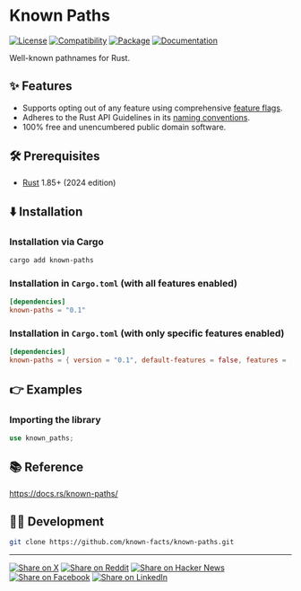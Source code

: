 # Known Paths

[![License](https://img.shields.io/badge/license-Public%20Domain-blue.svg)](https://unlicense.org)
[![Compatibility](https://img.shields.io/badge/rust-1.85%2B-blue)](https://blog.rust-lang.org/2025/02/20/Rust-1.85.0/)
[![Package](https://img.shields.io/crates/v/known-paths)](https://crates.io/crates/known-paths)
[![Documentation](https://docs.rs/known-paths/badge.svg)](https://docs.rs/known-paths/)

Well-known pathnames for Rust.

## ✨ Features

- Supports opting out of any feature using comprehensive [feature flags].
- Adheres to the Rust API Guidelines in its [naming conventions].
- 100% free and unencumbered public domain software.

## 🛠️ Prerequisites

- [Rust](https://rust-lang.org) 1.85+ (2024 edition)

## ⬇️ Installation

### Installation via Cargo

```bash
cargo add known-paths
```

### Installation in `Cargo.toml` (with all features enabled)

```toml
[dependencies]
known-paths = "0.1"
```

### Installation in `Cargo.toml` (with only specific features enabled)

```toml
[dependencies]
known-paths = { version = "0.1", default-features = false, features = ["unstable"] }
```

## 👉 Examples

### Importing the library

```rust
use known_paths;
```

## 📚 Reference

https://docs.rs/known-paths/

## 👨‍💻 Development

```bash
git clone https://github.com/known-facts/known-paths.git
```

---

[![Share on X](https://img.shields.io/badge/share%20on-x-03A9F4?logo=x)](https://x.com/intent/post?url=https://github.com/known-facts/known-paths&text=Known%20Paths)
[![Share on Reddit](https://img.shields.io/badge/share%20on-reddit-red?logo=reddit)](https://reddit.com/submit?url=https://github.com/known-facts/known-paths&title=Known%20Paths)
[![Share on Hacker News](https://img.shields.io/badge/share%20on-hn-orange?logo=ycombinator)](https://news.ycombinator.com/submitlink?u=https://github.com/known-facts/known-paths&t=Known%20Paths)
[![Share on Facebook](https://img.shields.io/badge/share%20on-fb-1976D2?logo=facebook)](https://www.facebook.com/sharer/sharer.php?u=https://github.com/known-facts/known-paths)
[![Share on LinkedIn](https://img.shields.io/badge/share%20on-linkedin-3949AB?logo=linkedin)](https://www.linkedin.com/sharing/share-offsite/?url=https://github.com/known-facts/known-paths)

[feature flags]: https://github.com/known-facts/known-paths/blob/master/lib/known-paths/Cargo.toml
[naming conventions]: https://rust-lang.github.io/api-guidelines/naming.html
